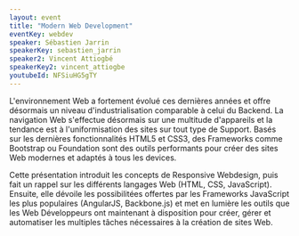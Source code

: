 ```yaml
---
layout: event
title: "Modern Web Development"
eventKey: webdev
speaker: Sébastien Jarrin
speakerKey: sebastien_jarrin
speaker2: Vincent Attiogbé
speakerKey2: vincent_attiogbe
youtubeId: NFSiuHG5gTY
---
```


L'environnement Web a fortement évolué ces dernières années et offre désormais un niveau d'industrialisation comparable à celui du Backend.
La navigation Web s'effectue désormais sur une multitude d'appareils et la tendance est à l'uniformisation des sites sur tout type de Support.
Basés sur les dernières fonctionnalités HTML5 et CSS3, des Frameworks comme Bootstrap ou Foundation sont des outils performants pour créer des sites Web modernes et adaptés à tous les devices.

Cette présentation introduit les concepts de Responsive Webdesign, puis fait un rappel sur les différents langages Web (HTML, CSS, JavaScript).
Ensuite, elle dévoile les possibilitées offertes par les Frameworks JavaScript les plus populaires (AngularJS, Backbone.js) et met en lumière les outils que les Web Développeurs ont maintenant à disposition pour créer, gérer et automatiser les multiples tâches nécessaires à la création de sites Web.